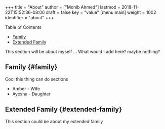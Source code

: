 +++
title = "About"
author = ["Monib Ahmed"]
lastmod = 2018-11-22T15:52:36-08:00
draft = false
key = "value"
[menu.main]
  weight = 1002
  identifier = "about"
+++

<div class="ox-hugo-toc toc">
<div></div>

<div class="heading">Table of Contents</div>

- [Family](#family)
- [Extended Family](#extended-family)

</div>
<!--endtoc-->

This section will be about myself ... What would I add here? maybe nothing?


## Family {#family}

Cool this thing can do sections

-   Amber - Wife
-   Ayesha - Daughter


## Extended Family {#extended-family}

This section could be about my extended family
